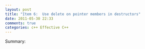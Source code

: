 ```yaml
---
layout: post
title: "Item 6:  Use delete on pointer members in destructors"
date: 2011-05-30 22:33
comments: true
categories: c++ Effective C++
---
```


Summary:




